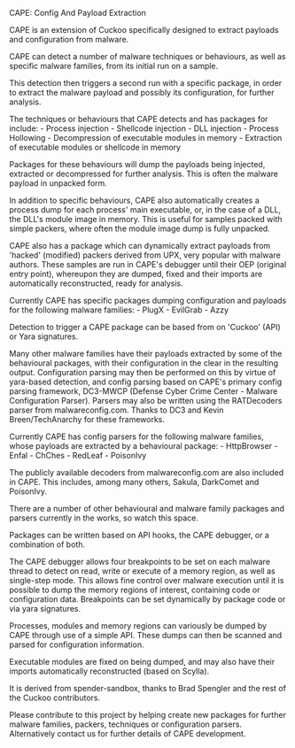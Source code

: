 CAPE: Config And Payload Extraction

CAPE is an extension of Cuckoo specifically designed to extract payloads and configuration from malware.

CAPE can detect a number of malware techniques or behaviours, as well as specific malware families, from its initial run on a sample. 

This detection then triggers a second run with a specific package, in order to extract the malware payload and possibly its configuration, for further analysis.

The techniques or behaviours that CAPE detects and has packages for include:
    - Process injection
        - Shellcode injection
        - DLL injection
        - Process Hollowing
    - Decompression of executable modules in memory
    - Extraction of executable modules or shellcode in memory

Packages for these behaviours will dump the payloads being injected, extracted or decompressed for further analysis. This is often the malware payload in unpacked form. 

In addition to specific behaviours, CAPE also automatically creates a process dump for each process' main executable, or, in the case of a DLL, the DLL's module image in memory. This is useful for samples packed with simple packers, where often the module image dump is fully unpacked.
    
CAPE also has a package which can dynamically extract payloads from 'hacked' (modified) packers derived from UPX, very popular with malware authors. These samples are run in CAPE's debugger until their OEP (original entry point), whereupon they are dumped, fixed and their imports are automatically reconstructed, ready for analysis.
    
Currently CAPE has specific packages dumping configuration and payloads for the following malware families:
    - PlugX
    - EvilGrab
    - Azzy

Detection to trigger a CAPE package can be based from on 'Cuckoo' (API) or Yara signatures.
    
Many other malware families have their payloads extracted by some of the behavioural packages, with their configuration in the clear in the resulting output. Configuration parsing may then be performed on this by virtue of yara-based detection, and config parsing based on CAPE's primary config parsing framework, DC3-MWCP (Defense Cyber Crime Center - Malware Configuration Parser). Parsers may also be written using the RATDecoders parser from malwareconfig.com. Thanks to DC3 and Kevin Breen/TechAnarchy for these frameworks.

Currently CAPE has config parsers for the following malware families, whose payloads are extracted by a behavioural package:
    - HttpBrowser
    - Enfal
    - ChChes
    - RedLeaf
    - PoisonIvy

The publicly available decoders from malwareconfig.com are also included in CAPE. This includes, among many others, Sakula, DarkComet and PoisonIvy.
    
There are a number of other behavioural and malware family packages and parsers currently in the works, so watch this space.
    
Packages can be written based on API hooks, the CAPE debugger, or a combination of both.

The CAPE debugger allows four breakpoints to be set on each malware thread to detect on read, write or execute of a memory region, as well as single-step mode. This allows fine control over malware execution until it is possible to dump the memory regions of interest, containing code or configuration data. Breakpoints can be set dynamically by package code or via yara signatures.

Processes, modules and memory regions can variously be dumped by CAPE through use of a simple API. These dumps can then be scanned and parsed for configuration information.

Executable modules are fixed on being dumped, and may also have their imports automatically reconstructed (based on Scylla).

It is derived from spender-sandbox, thanks to Brad Spengler and the rest of the Cuckoo contributors.

Please contribute to this project by helping create new packages for further malware families, packers, techniques or configuration parsers. Alternatively contact us for further details of CAPE development.